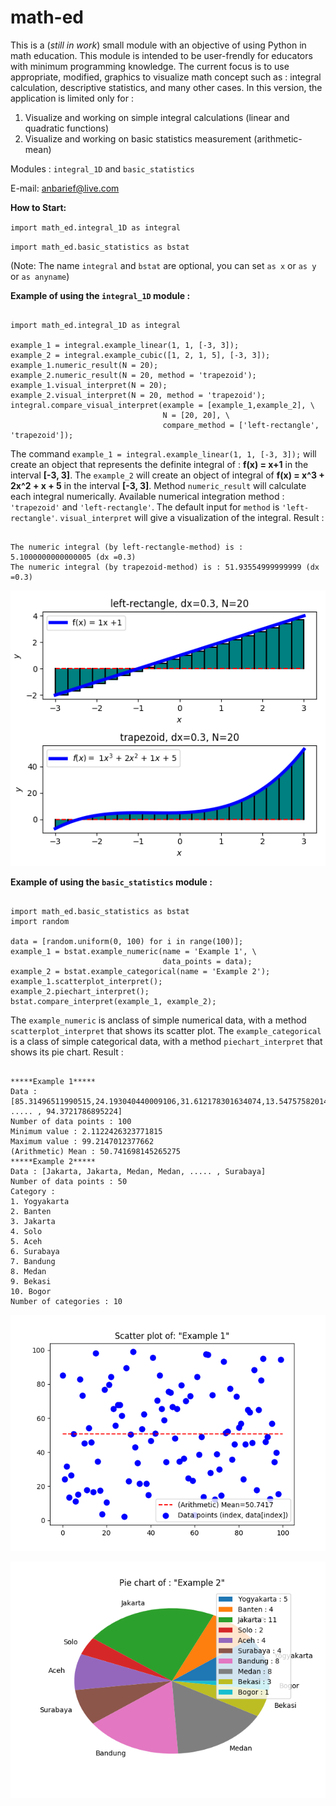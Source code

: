 # math-ed





This is a (*still in work*) small module with an objective of using Python in math education. This module is intended to be user-frendly for educators with minimum programming knowledge. The current focus is to use appropriate, modified, graphics to visualize math concept such as : 
integral calculation, descriptive statistics, and many other cases. In this version, the application is limited only for :
1. Visualize and working on simple integral calculations (linear and quadratic functions)
2. Visualize and working on basic statistics measurement (arithmetic-mean)

Modules : `integral_1D` and `basic_statistics`

E-mail: anbarief@live.com

**How to Start:**

`import math_ed.integral_1D as integral`

`import math_ed.basic_statistics as bstat`

(Note: The name `integral` and `bstat` are optional, you can set `as x` or `as y` or `as anyname`)

**Example of using the `integral_1D` module :**

<pre><code> 
import math_ed.integral_1D as integral

example_1 = integral.example_linear(1, 1, [-3, 3]);
example_2 = integral.example_cubic([1, 2, 1, 5], [-3, 3]);
example_1.numeric_result(N = 20);
example_2.numeric_result(N = 20, method = 'trapezoid');
example_1.visual_interpret(N = 20);
example_2.visual_interpret(N = 20, method = 'trapezoid');
integral.compare_visual_interpret(example = [example_1,example_2], \
                                  N = [20, 20], \
                                  compare_method = ['left-rectangle', 'trapezoid']);
</code></pre>

The command `example_1 = integral.example_linear(1, 1, [-3, 3]);`  will create an object that represents the definite integral of : **f(x) = x+1** in the interval **[-3, 3]**. The `example_2` will create an object of integral of **f(x) = x^3 + 2x^2 + x + 5** in the interval **[-3, 3]**. Method `numeric_result` will calculate each integral numerically. Available numerical integration method : `'trapezoid'` and `'left-rectangle'`. The default input for `method` is `'left-rectangle'`. `visual_interpret` will give a visualization of the integral. Result :

<pre><code> 
The numeric integral (by left-rectangle-method) is : 5.1000000000000005 (dx =0.3)
The numeric integral (by trapezoid-method) is : 51.93554999999999 (dx =0.3) </code></pre>

![alt text](https://raw.githubusercontent.com/anbarief/Math-Ed/master/example_1.png)

**Example of using the `basic_statistics` module :**

<pre><code>
import math_ed.basic_statistics as bstat
import random

data = [random.uniform(0, 100) for i in range(100)];
example_1 = bstat.example_numeric(name = 'Example 1', \
                                  data_points = data);
example_2 = bstat.example_categorical(name = 'Example 2');
example_1.scatterplot_interpret();
example_2.piechart_interpret();
bstat.compare_interpret(example_1, example_2); </code></pre>

The `example_numeric` is anclass of simple numerical data, with a method `scatterplot_interpret` that shows its scatter plot. The `example_categorical` is a class of simple categorical data, with a method `piechart_interpret` that shows its pie chart. Result :
<pre><code>
*****Example 1*****
Data : [85.31496511990515,24.193040440009106,31.612178301634074,13.547575820140933, ..... , 94.3721786895224]
Number of data points : 100
Minimum value : 2.1122426323771815
Maximum value : 99.2147012377662
(Arithmetic) Mean : 50.741698145265275
*****Example 2*****
Data : [Jakarta, Jakarta, Medan, Medan, ..... , Surabaya]
Number of data points : 50
Category :
1. Yogyakarta
2. Banten
3. Jakarta
4. Solo
5. Aceh
6. Surabaya
7. Bandung
8. Medan
9. Bekasi
10. Bogor
Number of categories : 10 </code></pre>


![alt text](https://raw.githubusercontent.com/anbarief/Math-Ed/master/example_2.png)

![alt text](https://raw.githubusercontent.com/anbarief/Math-Ed/master/example_3.png)
